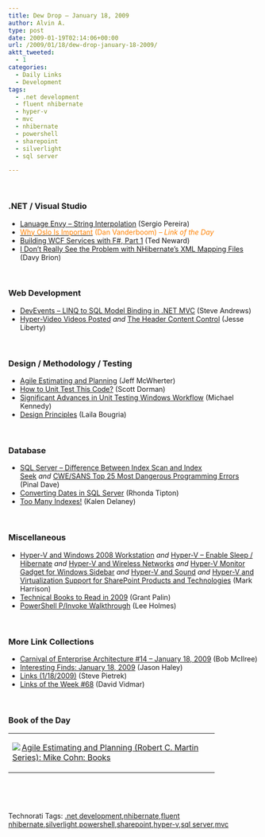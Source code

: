 ```yaml
---
title: Dew Drop – January 18, 2009
author: Alvin A.
type: post
date: 2009-01-19T02:14:06+00:00
url: /2009/01/18/dew-drop-january-18-2009/
aktt_tweeted:
  - 1
categories:
  - Daily Links
  - Development
tags:
  - .net development
  - fluent nhibernate
  - hyper-v
  - mvc
  - nhibernate
  - powershell
  - sharepoint
  - silverlight
  - sql server

---
```

&#160;

### .NET / Visual Studio

  * <a target="_blank" href="http://devlicio.us/blogs/sergio_pereira/archive/2009/01/17/language-envy-string-interpolation.aspx">Lanuage Envy &#8211; String Interpolation</a> (Sergio Pereira)
  * <a target="_blank" href="http://dvanderboom.wordpress.com/2009/01/17/why-oslo-is-important/"><font color="#ff8000">Why Oslo Is Important</font></a> <font color="#ff8000">(Dan Vanderboom)<em> – Link of the Day</em></font>
  * <a target="_blank" href="http://blogs.tedneward.com/2009/01/18/Building+WCF+Services+With+F+Part+1.aspx">Building WCF Services with F#, Part 1</a> (Ted Neward)
  * <a target="_blank" href="http://davybrion.com/blog/2009/01/i-dont-really-see-the-problem-with-nhibernates-xml-mapping-files/">I Don&#8217;t Really See the Problem with NHibernate&#8217;s XML Mapping Files</a> (Davy Brion)

&#160;

### Web Development

  * <a target="_blank" href="http://www.platinumbay.com/blogs/dotneticated/archive/2009/01/18/devevents-linq-to-sql-model-binding-in-net-mvc.aspx">DevEvents &#8211; LINQ to SQL Model Binding in .NET MVC</a> (Steve Andrews)
  * <a target="_blank" href="http://silverlight.net/blogs/jesseliberty/archive/2009/01/17/hyper-video-videos-posted.aspx">Hyper-Video Videos Posted</a>&#160;_and_&#160;<a target="_blank" href="http://silverlight.net/blogs/jesseliberty/archive/2009/01/17/the-header-content-control.aspx">The Header Content Control</a> (Jesse Liberty)

&#160;

### Design / Methodology / Testing

  * <a target="_blank" href="http://www.mcwherter.net/wordpress/?p=235">Agile Estimating and Planning</a> (Jeff McWherter)
  * <a target="_blank" href="http://www.lostechies.com/blogs/sdorman/archive/2009/01/17/how-to-unit-test-this-code.aspx">How to Unit Test This Code?</a> (Scott Dorman)
  * <a target="_blank" href="http://www.michaelckennedy.net/blog/2009/01/18/SignificantAdvancesInUnitTestingWindowsWorkflow.aspx">Significant Advances in Unit Testing Windows Workflow</a> (Michael Kennedy)
  * <a target="_blank" href="http://www.noctovis.net/blog/index.php/2009/01/15/design-principles/">Design Principles</a> (Laila Bougria)

&#160;

### Database

  * <a target="_blank" href="http://blog.sqlauthority.com/2009/01/18/sql-server-difference-between-index-scan-and-index-seek/">SQL Server &#8211; Difference Between Index Scan and Index Seek</a>&#160;_and_&#160;<a target="_blank" href="http://blog.sqlauthority.com/2009/01/19/sqlauthority-news-cwesans-top-25-most-dangerous-programming-errors/">CWE/SANS Top 25 Most Dangerous Programming Errors</a> (Pinal Dave)
  * <a target="_blank" href="http://rtipton.wordpress.com/2009/01/18/converting-dates-in-sql-server/">Converting Dates in SQL Server</a> (Rhonda Tipton)
  * <a target="_blank" href="http://sqlblog.com/blogs/kalen_delaney/archive/2009/01/18/too-many-indexes.aspx">Too Many Indexes!</a> (Kalen Delaney)

&#160;

### Miscellaneous

  * <a target="_blank" href="http://markharrison.co.uk/blog/2009/01/hyper-v-and-windows-2008-workstation.aspx">Hyper-V and Windows 2008 Workstation</a>&#160;_and_&#160;<a target="_blank" href="http://markharrison.co.uk/blog/2009/01/hyper-v-enable-sleep-hibernate.aspx">Hyper-V &#8211; Enable Sleep / Hibernate</a> _and_&#160;<a target="_blank" href="http://markharrison.co.uk/blog/2009/01/using-wireless-with-hyper-v.aspx">Hyper-V and Wireless Networks</a> _and_&#160;<a target="_blank" href="http://markharrison.co.uk/blog/2009/01/hyper-v-monitor-gadget-for-windows.aspx">Hyper-V Monitor Gadget for Windows Sidebar</a> _and_&#160;<a target="_blank" href="http://markharrison.co.uk/blog/2009/01/hyper-v-and-sound.aspx">Hyper-V and Sound</a> _and_&#160;<a target="_blank" href="http://markharrison.co.uk/blog/2009/01/hyper-v-and-virtualization-support-for.aspx">Hyper-V and Virtualization Support for SharePoint Products and Technologies</a> (Mark Harrison)
  * <a target="_blank" href="http://grantpalin.com/2009/01/18/technical-books-to-read-in-2009/">Technical Books to Read in 2009</a> (Grant Palin)
  * <a target="_blank" href="http://www.leeholmes.com/blog/PowerShellPInvokeWalkthrough.aspx">PowerShell P/Invoke Walkthrough</a> (Lee Holmes)

&#160;

### More Link Collections

  * <a target="_blank" href="http://enterprisearchitect.typepad.com/ea/2009/01/carnival-of-enterprise-architecture-14-january-19-2009.html">Carnival of Enterprise Architecture #14 &#8211; January 18, 2009</a> (Bob McIlree)
  * <a target="_blank" href="http://jasonhaley.com/blog/archive/2009/01/18/142739.aspx">Interesting Finds: January 18, 2009</a> (Jason Haley)
  * <a target="_blank" href="http://spietrek.blogspot.com/2009/01/links-1182009.html">Links (1/18/2009)</a> (Steve Pietrek)
  * <a target="_blank" href="http://vidmar.net/weblog/archive/2009/01/18/links-of-the-week-68.aspx">Links of the Week #68</a> (David Vidmar)

&#160;

### Book of the Day

<div style="padding-bottom: 0px; margin: 0px; padding-left: 0px; padding-right: 0px; display: inline; float: none; padding-top: 0px" id="scid:7dc1bd33-94bd-46fd-a20b-0131235bcd47:6d8815bd-33d6-4c39-9dcc-5daf71b4fdf7" class="wlWriterEditableSmartContent">
  <table cellspacing="0" cellpadding="2" width="400" border="0" unselectable="on">
    <tr>
      <td valign="top" width="400">
        <p>
          <a title="Agile Estimating and Planning (Robert C. Martin Series): Mike Cohn: Books" href="http://www.amazon.com/exec/obidos/ASIN/0131479415/alvinashcraft-20"><img data-recalc-dims="1" decoding="async" src="https://i0.wp.com/images.amazon.com/images/P/0131479415.01.MZZZZZZZ.jpg?w=660" border="0" align="left" style="float:left" />Agile Estimating and Planning (Robert C. Martin Series): Mike Cohn: Books</a>
        </p>
      </td>
    </tr>
  </table>
</div>

&#160;

<div style="padding-bottom: 0px; margin: 0px; padding-left: 0px; padding-right: 0px; display: inline; float: none; padding-top: 0px" id="scid:C16BAC14-9A3D-4c50-9394-FBFEF7A93539:97ef9214-e732-43ea-9b32-93d41727a953" class="wlWriterEditableSmartContent">
  <!--dotnetkickit-->
</div>

&#160;

<div style="padding-bottom: 0px; margin: 0px; padding-left: 0px; padding-right: 0px; display: inline; float: none; padding-top: 0px" id="scid:0767317B-992E-4b12-91E0-4F059A8CECA8:67c5ecf0-9bc9-4e09-bca1-4b09b2dbd390" class="wlWriterEditableSmartContent">
  Technorati Tags: <a href="http://technorati.com/tags/.net+development" rel="tag">.net development</a>,<a href="http://technorati.com/tags/nhibernate" rel="tag">nhibernate</a>,<a href="http://technorati.com/tags/fluent+nhibernate" rel="tag">fluent nhibernate</a>,<a href="http://technorati.com/tags/silverlight" rel="tag">silverlight</a>,<a href="http://technorati.com/tags/powershell" rel="tag">powershell</a>,<a href="http://technorati.com/tags/sharepoint" rel="tag">sharepoint</a>,<a href="http://technorati.com/tags/hyper-v" rel="tag">hyper-v</a>,<a href="http://technorati.com/tags/sql+server" rel="tag">sql server</a>,<a href="http://technorati.com/tags/mvc" rel="tag">mvc</a>
</div>